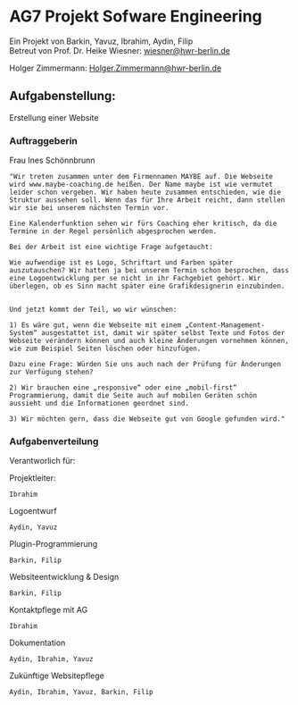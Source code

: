 # AG7 Projekt Sofware Engineering

Ein Projekt von Barkin, Yavuz, Ibrahim, Aydin, Filip <br>
Betreut von 
Prof. Dr. Heike Wiesner: wiesner@hwr-berlin.de

Holger Zimmermann: Holger.Zimmermann@hwr-berlin.de

## Aufgabenstellung:

Erstellung einer Website

### Auftraggeberin

Frau Ines Schönnbrunn
```
"Wir treten zusammen unter dem Firmennamen MAYBE auf. Die Webseite wird www.maybe-coaching.de heißen. Der Name maybe ist wie vermutet leider schon vergeben. Wir haben heute zusammen entschieden, wie die Struktur aussehen soll. Wenn das für Ihre Arbeit reicht, dann stellen wir sie bei unserem nächsten Termin vor. 

Eine Kalenderfunktion sehen wir fürs Coaching eher kritisch, da die Termine in der Regel persönlich abgesprochen werden. 

Bei der Arbeit ist eine wichtige Frage aufgetaucht:

Wie aufwendige ist es Logo, Schriftart und Farben später auszutauschen? Wir hatten ja bei unserem Termin schon besprochen, dass eine Logoentwicklung per se nicht in ihr Fachgebiet gehört. Wir überlegen, ob es Sinn macht später eine Grafikdesignerin einzubinden. 


Und jetzt kommt der Teil, wo wir wünschen:

1) Es wäre gut, wenn die Webseite mit einem „Content-Management-System“ ausgestattet ist, damit wir später selbst Texte und Fotos der Webseite verändern können und auch kleine Änderungen vornehmen können, wie zum Beispiel Seiten löschen oder hinzufügen.

Dazu eine Frage: Würden Sie uns auch nach der Prüfung für Änderungen zur Verfügung stehen? 

2) Wir brauchen eine „responsive“ oder eine „mobil-first“ Programmierung, damit die Seite auch auf mobilen Geräten schön aussieht und die Informationen geordnet sind. 

3) Wir möchten gern, dass die Webseite gut von Google gefunden wird."
```

### Aufgabenverteilung

Verantworlich für:

Projektleiter:

```
Ibrahim
```
Logoentwurf

```
Aydin, Yavuz
```


Plugin-Programmierung

```
Barkin, Filip
```
Websiteentwicklung & Design 

```
Barkin, Filip
```


Kontaktpflege mit AG

```
Ibrahim
```
Dokumentation

```
Aydin, Ibrahim, Yavuz
```
Zukünftige Websitepflege

```
Aydin, Ibrahim, Yavuz, Barkin, Filip
```




